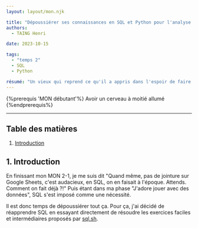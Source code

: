 ```yaml
---
layout: layout/mon.njk

title: "Dépoussiérer ses connaissances en SQL et Python pour l'analyse de données"
authors:
  - TAING Henri

date: 2023-10-15

tags:
  - "temps 2"
  - SQL
  - Python

résumé: "Un vieux qui reprend ce qu'il a appris dans l'espoir de faire des jolis graphes"
---
```


{%prerequis 'MON débutant'%}
Avoir un cerveau à moitié allumé
{%endprerequis%}

---

## Table des matières

1. [Introduction](#section-1)
<!-- 2. [SQL débutant](#section-2)
2. [SQL intermédiaire](#section-3)
3. [Rappels sur Python et ses librairies pour l'analyse de données](#section-4)
4. [Quelques résultats et représentations à partir d'une base de données sur le Speed Dating](#section-5)
5. [Conclusion](#section-6)
6. [Sources](#section-7) -->

## 1. Introduction <a id="section-1"></a>

En finissant mon MON 2-1, je me suis dit "Quand même, pas de jointure sur Google Sheets, c'est audacieux, en SQL, on en faisait à l'époque. Attends. Comment on fait déjà ?!"
Puis étant dans ma phase "J'adore jouer avec des données", SQL s'est imposé comme une nécessité.

Il est donc temps de dépoussiérer tout ça. Pour ça, j'ai décidé de réapprendre SQL en essayant directement de résoudre les exercices faciles et intermédiaires proposés par [sql.sh](https://sql.sh/exercices-sql).
